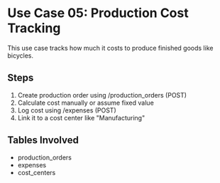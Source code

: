 # Use Case 05: Production Cost Tracking

This use case tracks how much it costs to produce finished goods like bicycles.

## Steps
1. Create production order using /production_orders (POST)
2. Calculate cost manually or assume fixed value
3. Log cost using /expenses (POST)
4. Link it to a cost center like "Manufacturing"

## Tables Involved
- production_orders
- expenses
- cost_centers
